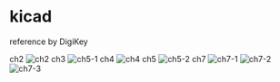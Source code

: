 # kicad

reference by DigiKey

ch2 <b></b>
![ch2](https://github.com/Park-Judong/kicad/assets/84074206/dc1db219-e4bc-4899-92bf-4e37804f9204)
<b></b>
ch3 <b></b>
![ch5-1](https://github.com/Park-Judong/kicad/assets/84074206/36b1a695-db4c-4dd3-81c6-8921cba553a5)
<b></b>
ch4 <b></b>
![ch4](https://github.com/Park-Judong/kicad/assets/84074206/2fa46045-af99-4a9a-8426-51067d18e712)
<b></b>
ch5 <b></b>
![ch5-2](https://github.com/Park-Judong/kicad/assets/84074206/25fc1877-3261-4044-87fc-c6c7c992cda5)
<b></b>
ch7 <b></b>
![ch7-1](https://github.com/Park-Judong/kicad/assets/84074206/72f68efe-72cc-41ba-9b3b-9f15634f5fac)
![ch7-2](https://github.com/Park-Judong/kicad/assets/84074206/5f713f92-584d-4e73-a9f8-f06b13d0baad)
![ch7-3](https://github.com/Park-Judong/kicad/assets/84074206/39501aa8-bc72-4504-9338-8c8a70b1c313)
